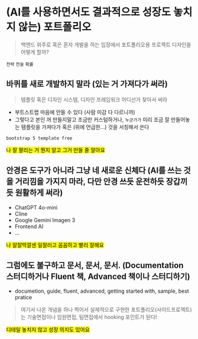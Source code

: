 # (AI를 사용하면서도 결과적으로 성장도 놓치지 않는) 포트폴리오

> 백엔드 위주로 혹은 혼자 개발을 하는 입장에서 포트폴리오용 프로젝트 디자인을 어떻게 할까?

`전략` `전술` `확률`

## 바퀴를 새로 개발하지 말라 (있는 거 가져다가 써라)

> 템플릿 혹은 디자인 시스템, 디자인 프레임워크 어디선가 찾아서 써라

- 부트스트랩 마음에 안들 수 있다 (사람 미감 다 다르니까)
- 그렇다고 본인 꺼 만들지말고 조금만 커스텀하거나, `누군가가` 미리 조금 잘 만들어놓는 템플릿을 가져다가 혹은 (위에 언급한...)
  것을 서칭해서 쓴다

`bootstrap 5 template free`

<mark>나 잘 팔리는 거 뭔지 알고 그거 만들 줄 알아요</mark>

## 안경은 도구가 아니라 그냥 네 새로운 신체다 (AI를 쓰는 것을 거리낌을 가지지 마라, 다만 안경 쓰듯 운전하듯 장갑끼듯 원활하게 써라)

- ChatGPT 4o-mini
- Cline
- Google Gemini Imagen 3
- Frontend AI
- ...

<mark>나 알잘딱깔센 일잘러고 꼼꼼하고 빨리 잘해요</mark>

## 그럼에도 불구하고 문서, 문서, 문서. (Documentation 스터디하거나 Fluent 책, Advanced 책이나 스터디하기)

- documetion, guide, fluent, advanced, getting started with, sample, best pratice

> 여기서 나온 개념을 하나 찍어서 실제적으로 구현한 포트폴리오(사이드프로젝트)는 기술면접이나 임원면접, 팀면접에서 hooking 포인트가 된다!

<mark>디테일 놓치지 않고 성장 의지도 있어요</mark>
